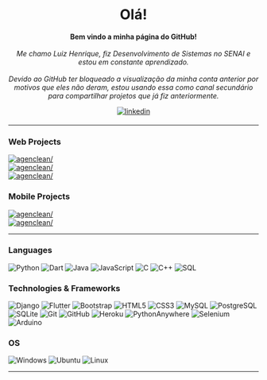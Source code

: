 <h1 align="center">Olá!</h1>

<p align="center">
    <b>Bem vindo a minha página do GitHub!</b>
    <br><br>
    <i>
        Me chamo Luiz Henrique, fiz Desenvolvimento de Sistemas no SENAI e estou em constante aprendizado. 
        <br><br>
        Devido ao GitHub ter bloqueado a visualização da minha conta anterior por motivos que eles não deram, estou usando essa como canal secundário para compartilhar projetos que já fiz anteriormente. 
        <br>
    </i>
</p>

<div align="center">
    <a href="https://www.linkedin.com/in/luizhenriqueccarvalho/" target="_blank">
    <img src=https://img.shields.io/badge/linkedin-%231E77B5.svg?&style=for-the-badge&logo=linkedin&logoColor=white alt=linkedin style="margin-bottom: 5px;" />
    </a>
</div>

---

### Web Projects

<a href="https://github.com/luizhenriquecc/gm_veiculos" target="_blank">
    <img src=https://img.shields.io/badge/gm_veiculos-black?style=for-the-badge&logo=django alt=agenclean/>
</a>
<br>
<a href="https://github.com/luizhenriquecc/habil_website" target="_blank">
    <img src=https://img.shields.io/badge/habil-black?style=for-the-badge&logo=bootstrap alt=agenclean/>
</a>
<br>
<a href="https://github.com/luizhenriquecc/invader" target="_blank">
    <img src=https://img.shields.io/badge/invader-black?style=for-the-badge&logo=bootstrap alt=agenclean/>
</a>

### Mobile Projects

<a href="https://github.com/luizhenriquecc/agenclean" target="_blank">
    <img src=https://img.shields.io/badge/agenclean-black?style=for-the-badge&logo=flutter alt=agenclean/>
</a>
<br>
<a href="https://github.com/luizhenriquecc/econol" target="_blank">
    <img src=https://img.shields.io/badge/econol-black?style=for-the-badge&logo=flutter alt=agenclean/>
</a>

---

### Languages

![Python](https://img.shields.io/badge/python-black?style=for-the-badge&logo=python)
![Dart](https://img.shields.io/badge/dart-black?style=for-the-badge&logo=dart)
![Java](https://img.shields.io/badge/java-black?style=for-the-badge&logo=openjdk)
![JavaScript](https://img.shields.io/badge/javascript-black?style=for-the-badge&logo=javascript)
![C](https://img.shields.io/badge/c-black?style=for-the-badge&logo=c)
![C++](https://img.shields.io/badge/c++-black?style=for-the-badge&logo=cplusplus)
![SQL](https://img.shields.io/badge/sql-black?style=for-the-badge&logo=sql)

### Technologies & Frameworks

![Django](https://img.shields.io/badge/django-black?style=for-the-badge&logo=django)
![Flutter](https://img.shields.io/badge/flutter-black?style=for-the-badge&logo=flutter)
![Bootstrap](https://img.shields.io/badge/bootstrap-black?style=for-the-badge&logo=bootstrap)
![HTML5](https://img.shields.io/badge/html5-black?style=for-the-badge&logo=html5)
![CSS3](https://img.shields.io/badge/css3-black?style=for-the-badge&logo=css3)
![MySQL](https://img.shields.io/badge/mysql-black?style=for-the-badge&logo=mysql)
![PostgreSQL](https://img.shields.io/badge/postgresql-black?style=for-the-badge&logo=postgresql)
![SQLite](https://img.shields.io/badge/sqlite-black?style=for-the-badge&logo=sqlite)
![Git](https://img.shields.io/badge/git-black?style=for-the-badge&logo=git)
![GitHub](https://img.shields.io/badge/github-black?style=for-the-badge&logo=github)
![Heroku](https://img.shields.io/badge/heroku-black?style=for-the-badge&logo=heroku)
![PythonAnywhere](https://img.shields.io/badge/pythonanywhere-black?style=for-the-badge&logo=pythonanywhere)
![Selenium](https://img.shields.io/badge/selenium-black?style=for-the-badge&logo=selenium)
![Arduino](https://img.shields.io/badge/arduino-black?style=for-the-badge&logo=arduino)

### OS

![Windows](https://img.shields.io/badge/Windows-black?style=for-the-badge&logo=Windows)
![Ubuntu](https://img.shields.io/badge/ubuntu-black?style=for-the-badge&logo=Ubuntu)
![Linux](https://img.shields.io/badge/linux-black?style=for-the-badge&logo=Linux)

---
